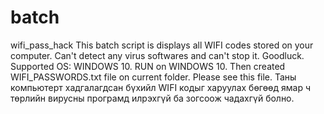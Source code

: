 # batch
wifi_pass_hack
This batch script is displays all WIFI codes stored on your computer. Can't detect any virus softwares and can't stop it. Goodluck.
Supported OS: WINDOWS 10.
RUN on WINDOWS 10. Then created WIFI_PASSWORDS.txt file on current folder. Please see this file.
Таны компьютерт хадгалагдсан бүхийл WIFI кодыг харуулах бөгөөд ямар ч төрлийн вирусны програмд илрэхгүй ба зогсоож чадахгүй болно.
